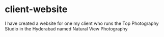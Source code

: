 # client-website
I have created a website for one my client who runs the Top Photography Studio in the Hyderabad named Natural View Photography
